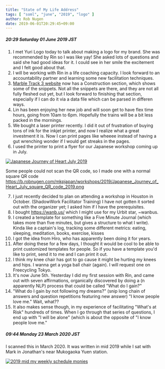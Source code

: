 ```yaml
---
title: "State of My Life Address"
tags: [ "soml", "june", "2019", "logo" ]
author: Rob Nugen
date: 2019-06-01T20:29:45+09:00
---
```


##### 20:29 Saturday 01 June 2019 JST

1. I met Yuri Logo today to talk about making a logo for my brand.
   She was recommended by Rin so I was like yay!  She asked lots of
   questions and said she had good ideas for it.  I could see in her
   smile the excitement and I felt good about that.
2. I will be working with Rin in a life coaching capacity.  I look
   forward to an accountability partner and learning some new
   facilitation techniques.
3. [Marble Track 3 website](https://www.marbletrack3.com) now has a
   Construction section, which shows some of the snippets.  Not all
   the snippets are there, and they are not all fully fleshed out yet,
   but I look forward to finishing that section, especially if I can
   do it via a data file which can be parsed in differen ways.
4. Lin has been enjoying her new job and will soon get to have flex
   time hours, going from 10am to 6pm.  Hopefully the trains will be a
   bit less packed in the mornings.
5. We bought a laser printer recently.  I did it out of frustration of
   buying tons of ink for the inkjet printer, and now I realize what a
   great investment it is.  Now I can print pages like wheeee instead
   of having a gut wrenching wonder if I would get streaks in the
   pages.
6. I used the printer to print a flyer for our Japanese workshop
coming up in July.

[![Japanese Journey of Heart July 2019](//b.robnugen.com/mkpjapan/workshops/2019/thumbs/Japanese_Journey_of_Heart_July_2019.png)](//b.robnugen.com/mkpjapan/workshops/2019/Japanese_Journey_of_Heart_July_2019.png)

Some people could not scan the QR code, so I made one with a normal
square QR code https://b.robnugen.com/mkpjapan/workshops/2019/Japanese_Journey_of_Heart_July_square_QR_code_2019.png

7. I just recently decided to plan on attending a workshop in Houston
   in October.  (ShadowWork Facilitator Training) I have not gotten it
   sorted out with the organizer yet; I asked him if I have the
   prerequisites.
8. I bought https://wanb.us/ which I might use for my Urbit star, ~wanbus.
9. I created a template for something like a Five Minute Journal
   (which takes more than five minutes, but gives a structure to what
   I write).  Kinda like a captain's log, tracking some different
   metrics: eating, sleeping, meditation, books, exercise, kisses
10. I got the idea from Hiro, who has apparently been doing it for years.
11. After doing these for a few days, I thought it would be cool to be
    able to print customized templates for people.  So if you have a
    template you'd like to print, send it to me and I can print it
    out.
12. I think my knee chair has got to go cause it might be hurting my
    knees and hips. I wanna get a yoga ball chair (again).  I will
    request one on Freecycling Tokyo.
13. It's now June 5th.  Yesterday I did my first session with Rin, and
    came out with seven affirmations, organically discovered by doing
    a (n apparently NLP) process that could be called "What do I
    gain?"
14. "What do I gain by not following my dreams?"  (snip long chain of
    answers and question repetitions featuring new answer) "I know
    people love me."  Wait, what??
15. It also makes sense though, in my experience of facilitating
    "What's at Risk" hundreds of times.  When I go through that series
    of questions, I end up with "I will be alone" (which is about the
    opposite of "I know people love me."

##### 09:44 Monday 23 March 2020 JST

I scanned this in March 2020.  It was written in mid 2019 while I sat with Mark in Jonathan's near Mukogaoka Yuen station.

[![2019 mid my weekly schedule monies](//b.robnugen.com/journal/2019/thumbs/2019_mid_my_weekly_schedule_monies.jpg)](//b.robnugen.com/journal/2019/2019_mid_my_weekly_schedule_monies.jpg)
